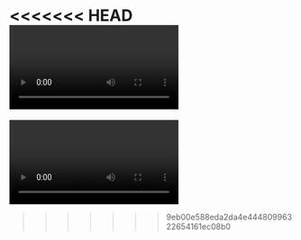 <<<<<<< HEAD
![video](./assets/screen.mov)
=======
![](assets/screen.mp4)
>>>>>>> 9eb00e588eda2da4e44480996322654161ec08b0
